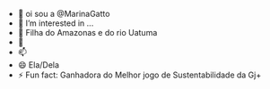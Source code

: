 - 👋 oi sou a @MarinaGatto
- 👀 I’m interested in ...
- 🌱 Filha do Amazonas e do rio Uatuma
- 💞️
- 📫 
- 😄 Ela/Dela
- ⚡ Fun fact: Ganhadora do Melhor jogo de Sustentabilidade da Gj+

<!---
MarinaGatto/MarinaGatto is a ✨ special ✨ repository because its `README.md` (this file) appears on your GitHub profile.
You can click the Preview link to take a look at your changes.
--->

